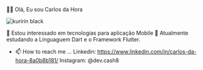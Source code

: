 👨‍💻 Olá, Eu sou Carlos da Hora

![kuririn black](https://user-images.githubusercontent.com/106127334/174989099-da0eef92-fc23-4c62-9cf3-f467e822b7cd.jpg)


👀 Estou interessado em tecnologias para aplicação Mobile
🌱 Atualmente estudando a Linguaguem Dart e o Framework Flutter.
- 📫 How to reach me ...
 Linkedin: https://www.linkedin.com/in/carlos-da-hora-8a0b8b181/
 Instagram: @dev.cash8
